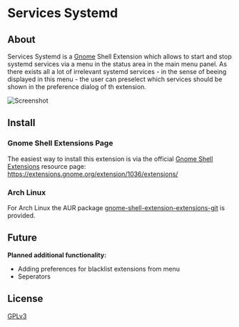 # Services Systemd
## About
Services Systemd is a [Gnome](https://www.gnome.org/) Shell Extension which allows to start and stop systemd services via a menu in the status area in the main menu panel. As there exists all a lot of irrelevant systemd services - in the sense of beeing displayed in this menu - the user can preselect which services should be shown in the preference dialog of th extension. 

![Screenshot](https://raw.githubusercontent.com/petres/gnome-shell-extension-extensions/master/img/extensions.png)

## Install

### Gnome Shell Extensions Page
The easiest way to install this extension is via the official [Gnome Shell Extensions](https://extensions.gnome.org) resource page: https://extensions.gnome.org/extension/1036/extensions/

### Arch Linux
For Arch Linux the AUR package [gnome-shell-extension-extensions-git](https://aur4.archlinux.org/packages/gnome-shell-extension-extensions-git/) is provided. 

## Future
**Planned additional functionality:**
* Adding preferences for blacklist extensions from menu
* Seperators

## License
[GPLv3](http://www.gnu.org/licenses/gpl-3.0.en.html)
